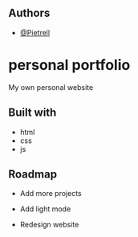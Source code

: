 
## Authors

- [@Pietrell](https://github.com/PiotrPlotast/)


# personal portfolio

My own personal website


## Built with

- html 
- css
- js
## Roadmap

- Add more projects

- Add light mode

- Redesign website


